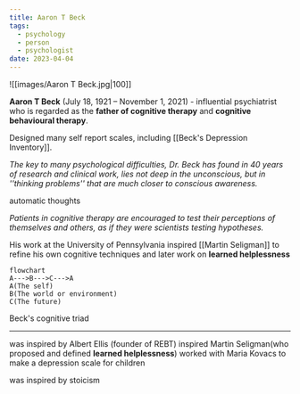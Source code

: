 ```yaml
---
title: Aaron T Beck
tags:
  - psychology
  - person
  - psychologist
date: 2023-04-04
---
```


![[images/Aaron T Beck.jpg|100]]

**Aaron T Beck** (July 18, 1921 – November 1, 2021) - influential psychiatrist who is regarded as the **father of cognitive therapy** and **cognitive behavioural therapy**.

Designed many self report scales, including [[Beck's Depression Inventory]]. 

*The key to many psychological difficulties, Dr. Beck has found in 40 years of research and clinical work, lies not deep in the unconscious, but in ''thinking problems'' that are much closer to conscious awareness.*

automatic thoughts

*Patients in cognitive therapy are encouraged to test their perceptions of themselves and others, as if they were scientists testing hypotheses.*

His work at the University of Pennsylvania inspired [[Martin Seligman]] to refine his own cognitive techniques and later work on **learned helplessness**

```mermaid
flowchart
A--->B--->C--->A
A(The self)
B(The world or environment)
C(The future)
```

Beck's cognitive triad

---

was inspired by Albert Ellis (founder of REBT)
inspired Martin Seligman(who proposed and defined **learned helplessness**)
worked with Maria Kovacs to make a depression scale for children

was inspired by stoicism